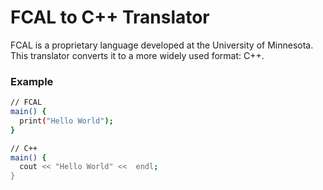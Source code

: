 # FCAL to C++ Translator

FCAL is a proprietary language developed at the University of Minnesota. This translator converts it to a more widely used format: C++.

### Example
```sh
// FCAL
main() {
  print("Hello World");
}
```
```sh
// C++
main() {
  cout << "Hello World" <<  endl;
}
```
